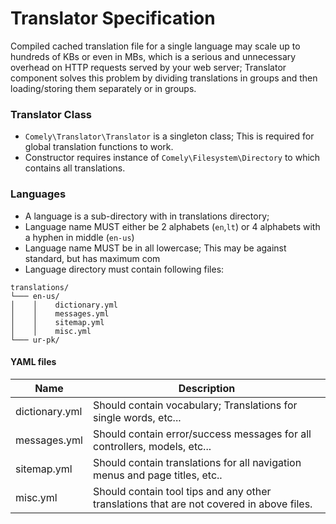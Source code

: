 # Translator Specification

Compiled cached translation file for a single language may scale up to hundreds of KBs or even in MBs, which is a serious and
unnecessary overhead on HTTP requests served by your web server; Translator component solves this problem by dividing 
translations in groups and then loading/storing them separately or in groups.

### Translator Class
* `Comely\Translator\Translator` is a singleton class; This is required for global translation functions to work.
* Constructor requires instance of `Comely\Filesystem\Directory` to which contains all translations.

### Languages
* A language is a sub-directory with in translations directory;
* Language name MUST either be 2 alphabets (`en`,`lt`) or 4 alphabets with a hyphen in middle (`en-us`)
* Language name MUST be in all lowercase; This may be against standard, but has maximum com
* Language directory must contain following files:

```
translations/
└─── en-us/
│    │    dictionary.yml
│    │    messages.yml
│    │    sitemap.yml
│    │    misc.yml
└─── ur-pk/
```

#### YAML files

| Name | Description
| --- | ---
dictionary.yml | Should contain vocabulary; Translations for single words, etc...
messages.yml | Should contain error/success messages for all controllers, models, etc...
sitemap.yml | Should contain translations for all navigation menus and page titles, etc..
misc.yml | Should contain tool tips and any other translations that are not covered in above files.